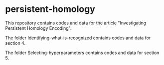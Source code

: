 # persistent-homology

This repository contains codes and data for the article "Investigating Persistent Homology Encoding".

The folder Identifying-what-is-recognized contains codes and data for section 4.

The folder Selecting-hyperparameters contains codes and data for section 5.
